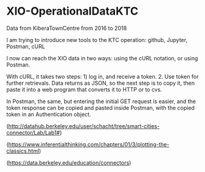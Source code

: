 # XIO-OperationalDataKTC
Data from KiberaTownCentre from 2016 to 2018

I am trying to introduce new tools to the KTC operation: github, Jupyter, Postman, cURL

I now can reach the XIO data in two ways: using the cURL notation, or using Postman.

With cURL, it takes two steps: 1) log in, and receive a token. 2. Use token for further retrievals.  Data returns as JSON, so the next step is to copy it, then paste it into a web program that converts it to HTTP or to cvs.

In Postman, the same, but entering the initial GET request is easier, and the token response can be copied and pasted inside Postman, with the copied token in an Authentication object.


(http://datahub.berkeley.edu/user/schacht/tree/smart-cities-connector/Lab/Lab1#)

(https://www.inferentialthinking.com/chapters/01/3/plotting-the-classics.html)

(https://data.berkeley.edu/education/connectors)
